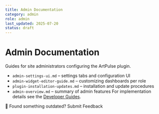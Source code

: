 ```yaml
---
title: Admin Documentation
category: admin
role: admin
last_updated: 2025-07-20
status: draft
---
```


# Admin Documentation

Guides for site administrators configuring the ArtPulse plugin.

- `admin-settings-ui.md` – settings tabs and configuration UI
- `admin-widget-editor-guide.md` – customizing dashboards per role
- `plugin-installation-updates.md` – installation and update procedures
- `admin-overview.md` – summary of admin features
For implementation details see the [Developer Guides](../developer/README.md).

💬 Found something outdated? Submit Feedback
